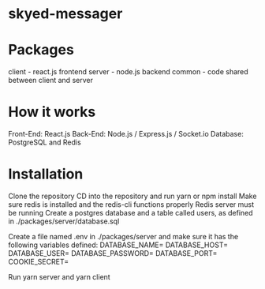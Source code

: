 # skyed-messager

# Packages

client - react.js frontend
server - node.js backend
common - code shared between client and server

# How it works

Front-End: React.js
Back-End: Node.js / Express.js / Socket.io
Database: PostgreSQL and Redis

# Installation

Clone the repository
CD into the repository and run yarn or npm install
Make sure redis is installed and the redis-cli functions properly
Redis server must be running
Create a postgres database and a table called users, as defined in ./packages/server/database.sql

Create a file named .env in ./packages/server and make sure it has the following variables defined:
DATABASE_NAME=
DATABASE_HOST=
DATABASE_USER=
DATABASE_PASSWORD=
DATABASE_PORT=
COOKIE_SECRET=

Run yarn server and yarn client